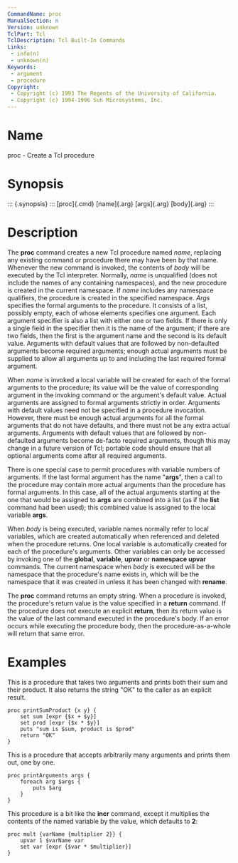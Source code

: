 ```yaml
---
CommandName: proc
ManualSection: n
Version: unknown
TclPart: Tcl
TclDescription: Tcl Built-In Commands
Links:
 - info(n)
 - unknown(n)
Keywords:
 - argument
 - procedure
Copyright:
 - Copyright (c) 1993 The Regents of the University of California.
 - Copyright (c) 1994-1996 Sun Microsystems, Inc.
---
```


# Name

proc - Create a Tcl procedure

# Synopsis

::: {.synopsis} :::
[proc]{.cmd} [name]{.arg} [args]{.arg} [body]{.arg}
:::

# Description

The **proc** command creates a new Tcl procedure named *name*, replacing any existing command or procedure there may have been by that name. Whenever the new command is invoked, the contents of *body* will be executed by the Tcl interpreter. Normally, *name* is unqualified (does not include the names of any containing namespaces), and the new procedure is created in the current namespace. If *name* includes any namespace qualifiers, the procedure is created in the specified namespace. *Args* specifies the formal arguments to the procedure.  It consists of a list, possibly empty, each of whose elements specifies one argument.  Each argument specifier is also a list with either one or two fields.  If there is only a single field in the specifier then it is the name of the argument; if there are two fields, then the first is the argument name and the second is its default value. Arguments with default values that are followed by non-defaulted arguments become required arguments; enough actual arguments must be supplied to allow all arguments up to and including the last required formal argument.

When *name* is invoked a local variable will be created for each of the formal arguments to the procedure; its value will be the value of corresponding argument in the invoking command or the argument's default value. Actual arguments are assigned to formal arguments strictly in order. Arguments with default values need not be specified in a procedure invocation.  However, there must be enough actual arguments for all the formal arguments that do not have defaults, and there must not be any extra actual arguments. Arguments with default values that are followed by non-defaulted arguments become de-facto required arguments, though this may change in a future version of Tcl; portable code should ensure that all optional arguments come after all required arguments.

There is one special case to permit procedures with variable numbers of arguments.  If the last formal argument has the name "**args**", then a call to the procedure may contain more actual arguments than the procedure has formal arguments.  In this case, all of the actual arguments starting at the one that would be assigned to **args** are combined into a list (as if the **list** command had been used); this combined value is assigned to the local variable **args**.

When *body* is being executed, variable names normally refer to local variables, which are created automatically when referenced and deleted when the procedure returns.  One local variable is automatically created for each of the procedure's arguments. Other variables can only be accessed by invoking one of the **global**, **variable**, **upvar** or **namespace upvar** commands. The current namespace when *body* is executed will be the namespace that the procedure's name exists in, which will be the namespace that it was created in unless it has been changed with **rename**.

The **proc** command returns an empty string.  When a procedure is invoked, the procedure's return value is the value specified in a **return** command.  If the procedure does not execute an explicit **return**, then its return value is the value of the last command executed in the procedure's body. If an error occurs while executing the procedure body, then the procedure-as-a-whole will return that same error.

# Examples

This is a procedure that takes two arguments and prints both their sum and their product. It also returns the string "OK" to the caller as an explicit result.

```
proc printSumProduct {x y} {
    set sum [expr {$x + $y}]
    set prod [expr {$x * $y}]
    puts "sum is $sum, product is $prod"
    return "OK"
}
```

This is a procedure that accepts arbitrarily many arguments and prints them out, one by one.

```
proc printArguments args {
    foreach arg $args {
        puts $arg
    }
}
```

This procedure is a bit like the **incr** command, except it multiplies the contents of the named variable by the value, which defaults to **2**:

```
proc mult {varName {multiplier 2}} {
    upvar 1 $varName var
    set var [expr {$var * $multiplier}]
}
```

